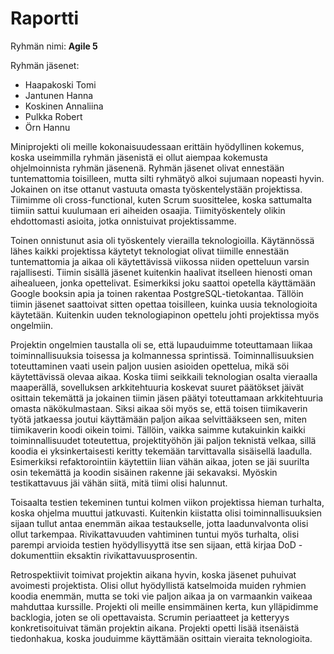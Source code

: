 # Raportti

Ryhmän nimi: __Agile 5__

Ryhmän jäsenet:
* Haapakoski Tomi
* Jantunen Hanna
* Koskinen Annaliina
* Pulkka Robert
* Örn Hannu

Miniprojekti oli meille kokonaisuudessaan erittäin hyödyllinen kokemus, koska useimmilla ryhmän jäsenistä ei ollut aiempaa kokemusta ohjelmoinnista ryhmän jäsenenä. Ryhmän jäsenet olivat ennestään tuntemattomia toisilleen, mutta silti ryhmätyö alkoi sujumaan nopeasti hyvin. Jokainen on itse ottanut vastuuta omasta työskentelystään projektissa. Tiimimme oli cross-functional, kuten Scrum suosittelee, koska sattumalta tiimiin sattui kuulumaan eri aiheiden osaajia. Tiimityöskentely olikin ehdottomasti asioita, jotka onnistuivat projektissamme.

Toinen onnistunut asia oli työskentely vierailla teknologioilla. Käytännössä lähes kaikki projektissa käytetyt teknologiat olivat tiimille ennestään tuntemattomia ja aikaa oli käytettävissä viikossa niiden opetteluun varsin rajallisesti. Tiimin sisällä jäsenet kuitenkin haalivat itselleen hienosti oman aihealueen, jonka opettelivat. Esimerkiksi joku saattoi opetella käyttämään Google booksin apia ja toinen rakentaa PostgreSQL-tietokantaa. Tällöin tiimin jäsenet saattoivat sitten opettaa toisilleen, kuinka uusia teknologioita käytetään. Kuitenkin uuden teknologiapinon opettelu johti projektissa myös ongelmiin.

Projektin ongelmien taustalla oli se, että lupauduimme toteuttamaan liikaa toiminnallisuuksia toisessa ja kolmannessa sprintissä. Toiminnallisuuksien toteuttaminen vaati usein paljon uusien asioiden opettelua, mikä söi käytettävissä olevaa aikaa. Koska tiimi seikkaili teknologian osalta vieraalla maaperällä, sovelluksen arkkitehtuuria koskevat suuret päätökset jäivät osittain tekemättä ja jokainen tiimin jäsen päätyi toteuttamaan arkkitehtuuria omasta näkökulmastaan. Siksi aikaa söi myös se, että toisen tiimikaverin työtä jatkaessa joutui käyttämään paljon aikaa selvittääkseen sen, miten tiimikaverin koodi oikein toimi. Tällöin, vaikka saimme kutakuinkin kaikki toiminnallisuudet toteutettua, projektityöhön jäi paljon teknistä velkaa, sillä koodia ei yksinkertaisesti keritty tekemään tarvittavalla sisäisellä laadulla. Esimerkiksi refaktorointiin käytettiin liian vähän aikaa, joten se jäi suurilta osin tekemättä ja koodin sisäinen rakenne jäi sekavaksi. Myöskin testikattavuus jäi vähän siitä, mitä tiimi olisi halunnut.

Toisaalta testien tekeminen tuntui kolmen viikon projektissa hieman turhalta, koska ohjelma muuttui jatkuvasti. Kuitenkin kiistatta olisi toiminnallisuuksien sijaan tullut antaa enemmän aikaa testaukselle, jotta laadunvalvonta olisi ollut tarkempaa. Rivikattavuuden vahtiminen tuntui myös turhalta, olisi parempi arvioida testien hyödyllisyyttä itse sen sijaan, että kirjaa DoD -dokumenttiin eksaktin rivikattavuusprosentin.

Retrospektiivit toimivat projektin aikana hyvin, koska jäsenet puhuivat avoimesti projektista. Olisi ollut hyödyllistä katselmoida muiden ryhmien koodia enemmän, mutta se toki vie paljon aikaa ja on varmaankin vaikeaa mahduttaa kurssille. Projekti oli meille ensimmäinen kerta, kun ylläpidimme backlogia, joten se oli opettavaista. Scrumin periaatteet ja ketteryys konkretisoituivat tämän projektin aikana. Projekti opetti lisää itsenäistä tiedonhakua, koska jouduimme käyttämään osittain vieraita teknologioita. 
